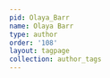 ```yaml
---
pid: Olaya_Barr
name: Olaya Barr
type: author
order: '108'
layout: tagpage
collection: author_tags
---
```

